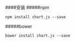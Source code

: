 ####安装
#####npm

```
npm install chart.js --save
```
#####bower

```
bower install chart.js --save
```